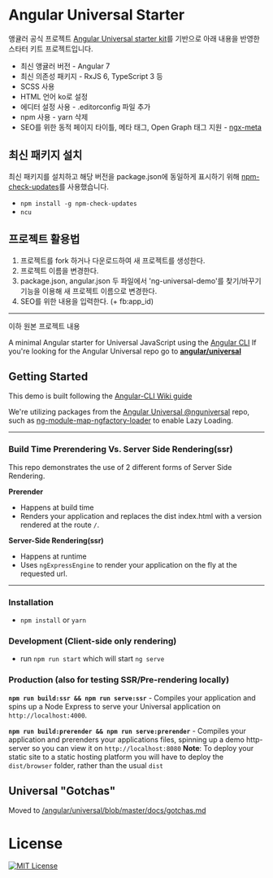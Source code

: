 # Angular Universal Starter

앵귤러 공식 프로젝트 [Angular Universal starter kit](https://github.com/angular/universal-starter)를 기반으로 아래 내용을 반영한 스타터 키트 프로젝트입니다.

- 최신 앵귤러 버전 - Angular 7
- 최신 의존성 패키지 - RxJS 6, TypeScript 3 등
- SCSS 사용
- HTML 언어 ko로 설정
- 에디터 설정 사용 - .editorconfig 파일 추가
- npm 사용 - yarn 삭제
- SEO를 위한 동적 페이지 타이틀, 메타 태그, Open Graph 태그 지원 - [ngx-meta](https://github.com/fulls1z3/ngx-meta)

## 최신 패키지 설치
최신 패키지를 설치하고 해당 버전을 package.json에 동일하게 표시하기 위해 [npm-check-updates](https://www.npmjs.com/package/npm-check-updates)를 사용했습니다.
- `npm install -g npm-check-updates`
- `ncu`

## 프로젝트 활용법
1. 프로젝트를 fork 하거나 다운로드하여 새 프로젝트를 생성한다.
1. 프로젝트 이름을 변경한다.
  1. package.json, angular.json 두 파일에서 'ng-universal-demo'를 찾기/바꾸기 기능을 이용해 새 프로젝트 이름으로 변경한다.
1. SEO를 위한 내용을 입력한다. (+ fb:app_id)

---
이하 원본 프로젝트 내용

A minimal Angular starter for Universal JavaScript using the [Angular CLI](https://github.com/angular/angular-cli)
If you're looking for the Angular Universal repo go to [**angular/universal**](https://github.com/angular/universal)  

## Getting Started

This demo is built following the [Angular-CLI Wiki guide](https://github.com/angular/angular-cli/wiki/stories-universal-rendering)

We're utilizing packages from the [Angular Universal @nguniversal](https://github.com/angular/universal) repo, such as [ng-module-map-ngfactory-loader](https://github.com/angular/universal/modules/module-map-ngfactory-loader) to enable Lazy Loading.

---

### Build Time Prerendering Vs. Server Side Rendering(ssr)
This repo demonstrates the use of 2 different forms of Server Side Rendering.

**Prerender** 
* Happens at build time
* Renders your application and replaces the dist index.html with a version rendered at the route `/`.

**Server-Side Rendering(ssr)**
* Happens at runtime
* Uses `ngExpressEngine` to render your application on the fly at the requested url.

---

### Installation
* `npm install` or `yarn`

### Development (Client-side only rendering)
* run `npm run start` which will start `ng serve`

### Production (also for testing SSR/Pre-rendering locally)
**`npm run build:ssr && npm run serve:ssr`** - Compiles your application and spins up a Node Express to serve your Universal application on `http://localhost:4000`.

**`npm run build:prerender && npm run serve:prerender`** - Compiles your application and prerenders your applications files, spinning up a demo http-server so you can view it on `http://localhost:8080`
**Note**: To deploy your static site to a static hosting platform you will have to deploy the `dist/browser` folder, rather than the usual `dist`


## Universal "Gotchas"
Moved to [/angular/universal/blob/master/docs/gotchas.md](https://github.com/angular/universal/blob/master/docs/gotchas.md)

# License
[![MIT License](https://img.shields.io/badge/license-MIT-blue.svg?style=flat)](/LICENSE)
